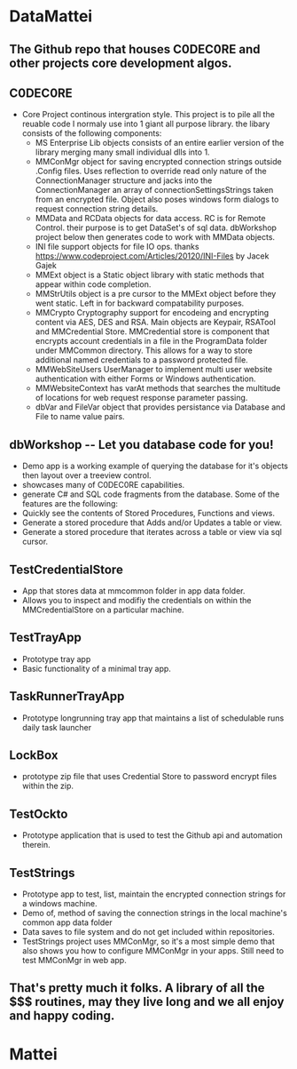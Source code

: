 # DataMattei  
## The Github repo that houses C0DEC0RE and other projects core development algos.  

## C0DEC0RE
  - Core Project continous intergration style.  This project is to pile all the reuable code I normaly use into 1 giant all purpose library.  the libary consists of the following components:
    - MS Enterprise Lib objects consists of an entire earlier version of the library merging many small individual dlls into 1.  
    - MMConMgr object for saving encrypted connection strings outside .Config files.  Uses reflection to override read only nature of the ConnectionManager structure and jacks into the ConnectionManager an array of connectionSettingsStrings taken from an encrypted file.  Object also poses windows form dialogs to request connection string details.  
    - MMData and RCData objects for data access.  RC is for Remote Control.  their purpose is to get DataSet's of sql data.  dbWorkshop project below then generates code to work with MMData objects. 
    - INI file support objects for file IO ops. thanks https://www.codeproject.com/Articles/20120/INI-Files  by Jacek Gajek 
    - MMExt object is a Static object library with static methods that appear within code completion.
    - MMStrUtils object is a pre cursor to the MMExt object before they went static.  Left in for backward compatability purposes.
    - MMCrypto  Cryptography support for encodeing and encrypting content via AES, DES and RSA.  Main objects are Keypair, RSATool and MMCredential Store.  MMCredential store is component that encrypts account credentials in a file in the ProgramData folder under MMCommon directory.  This allows for a way to store additional named credentials to a password protected file.  
    - MMWebSiteUsers  UserManager to implement multi user website authentication with either Forms or Windows authentication.
    - MMWebsiteContext  has varAt methods that searches the multitude of locations for web request response parameter passing.
    - dbVar and FileVar object that provides persistance via Database and File to name value pairs. 


## dbWorkshop -- Let you database code for you!  
  - Demo app is a working example of querying the database for it's objects then layout over a treeview control. 
  - showcases many of C0DEC0RE capabilities.  
  - generate C# and SQL code fragments from the database.  Some of the features are the following:  
  - Quickly see the contents of Stored Procedures, Functions and views.
  - Generate a stored procedure that Adds and/or Updates a table or view.
  - Generate a stored procedure that iterates across a table or view via sql cursor.

## TestCredentialStore 
  - App that stores data at mmcommon folder in app data folder.   
  - Allows you to inspect and modifiy the credentials on within the MMCredentialStore on a particular machine. 

## TestTrayApp 
  - Prototype tray app 
  - Basic functionality of a minimal tray app. 

## TaskRunnerTrayApp
  - Prototype longrunning tray app that maintains a list of schedulable runs daily task launcher  

## LockBox 
  - prototype zip file that uses Credential Store to password encrypt files within the zip. 

## TestOckto  
  - Prototype application that is used to test the Github api and automation therein.

## TestStrings 
  - Prototype app to test, list, maintain the encrypted connection strings for a windows machine.  
  - Demo of, method of saving the connection strings in the local machine's common app data folder 
  - Data saves to file system and do not get included within repositories.  
  - TestStrings project uses MMConMgr, so it's a most simple demo that also shows you how to configure MMConMgr in your apps.  Still need to test MMConMgr in web app.


## That's pretty much it folks.  A library of all the $$$ routines, may they live long and we all enjoy and happy coding.

# Mattei
